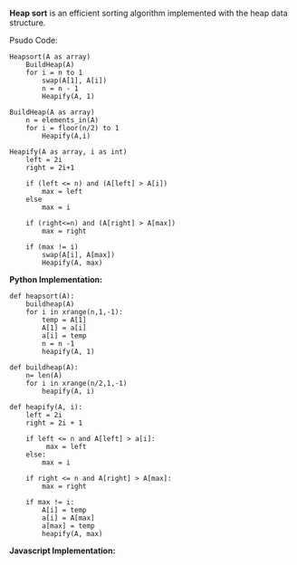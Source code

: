 **Heap sort** is an efficient sorting algorithm implemented with the heap data structure.

Psudo Code:

```
Heapsort(A as array)
    BuildHeap(A)
    for i = n to 1
        swap(A[1], A[i])
        n = n - 1
        Heapify(A, 1)

BuildHeap(A as array)
    n = elements_in(A)
    for i = floor(n/2) to 1
        Heapify(A,i)

Heapify(A as array, i as int)
    left = 2i
    right = 2i+1

    if (left <= n) and (A[left] > A[i])
        max = left
    else
        max = i

    if (right<=n) and (A[right] > A[max])
        max = right

    if (max != i)
        swap(A[i], A[max])
        Heapify(A, max)

```

**Python Implementation:**

```
def heapsort(A):
    buildheap(A)
    for i in xrange(n,1,-1):
        temp = A[1]
        A[1] = a[i]
        a[i] = temp
        n = n -1
        heapify(A, 1)

def buildheap(A):
    n= len(A)
    for i in xrange(n/2,1,-1)
        heapify(A, i)

def heapify(A, i):
    left = 2i
    right = 2i + 1

    if left <= n and A[left] > a[i]:
         max = left
    else:
        max = i

    if right <= n and A[right] > A[max]:
        max = right

    if max != i:
        A[i] = temp
        a[i] = A[max]
        a[max] = temp
        heapify(A, max)

```

**Javascript Implementation:**

```

```
